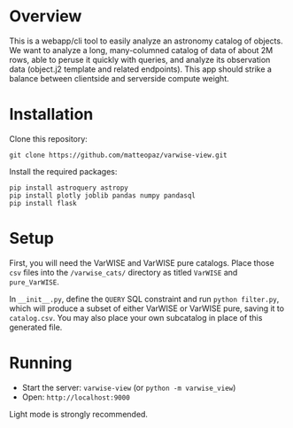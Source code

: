 # Overview

This is a webapp/cli tool to easily analyze an astronomy catalog of objects. We want to analyze a long, many-columned catalog of data of about 2M rows, able to peruse it quickly with queries, and analyze its observation data (object.j2 template and related endpoints). This app should strike a balance between clientside and serverside compute weight.

# Installation

Clone this repository:

```git clone https://github.com/matteopaz/varwise-view.git```

Install the required packages:
```
pip install astroquery astropy
pip install plotly joblib pandas numpy pandasql
pip install flask
```

# Setup
First, you will need the VarWISE and VarWISE pure catalogs. Place those `csv` files into the `/varwise_cats/` directory as titled `VarWISE` and `pure_VarWISE`.

In `__init__.py`, define the `QUERY` SQL constraint and run `python filter.py`, which will produce a subset of either VarWISE or VarWISE pure, saving it to `catalog.csv`. You may also place your own subcatalog in place of this generated file.


# Running
- Start the server: `varwise-view` (or `python -m varwise_view`)
- Open: `http://localhost:9000`

Light mode is strongly recommended.
